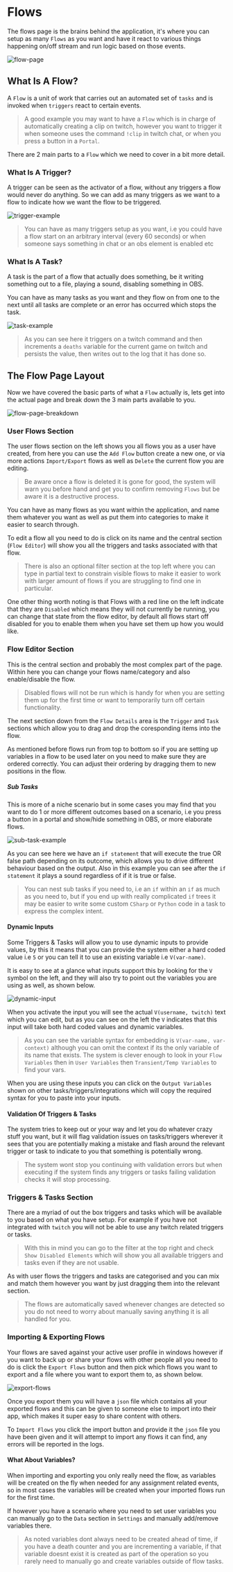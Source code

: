 # Flows

The flows page is the brains behind the application, it's where you can setup as many `Flows` as you want and have it react to various things happening on/off stream and run logic based on those events.

![flow-page](../images/strem.png)

## What Is A Flow?

A `Flow` is a unit of work that carries out an automated set of `tasks` and is invoked when `triggers` react to certain events.

> A good example you may want to have a `Flow` which is in charge of automatically creating a clip on twitch, however you want to trigger it when someone uses the command `!clip` in twitch chat, or when you press a button in a `Portal`.

There are 2 main parts to a `Flow` which we need to cover in a bit more detail.

### What Is A Trigger?

A trigger can be seen as the activator of a flow, without any triggers a flow would never do anything. So we can add as many triggers as we want to a flow to indicate how we want the flow to be triggered.

![trigger-example](../images/trigger-example.png)

> You can have as many triggers setup as you want, i.e you could have a flow start on an arbitrary interval (every 60 seconds) or when someone says something in chat or an obs element is enabled etc

### What Is A Task?

A task is the part of a flow that actually does something, be it writing something out to a file, playing a sound, disabling something in OBS.

You can have as many tasks as you want and they flow on from one to the next until all tasks are complete or an error has occurred which stops the task.

![task-example](../images/task-example.png)

> As you can see here it triggers on a twitch command and then increments a `deaths` variable for the current game on twitch and persists the value, then writes out to the log that it has done so.

## The Flow Page Layout

Now we have covered the basic parts of what a `Flow` actually is, lets get into the actual page and break down the 3 main parts available to you.

![flow-page-breakdown](../images/flow-page-breakdown.png)

### User Flows Section

The user flows section on the left shows you all flows you as a user have created, from here you can use the `Add Flow` button create a new one, or via more actions `Import/Export` flows as well as `Delete` the current flow you are editing.

> Be aware once a flow is deleted it is gone for good, the system will warn you before hand and get you to confirm removing `Flows` but be aware it is a destructive process.

You can have as many flows as you want within the application, and name them whatever you want as well as put them into categories to make it easier to search through.

To edit a flow all you need to do is click on its name and the central section (`Flow Editor`) will show you all the triggers and tasks associated with that flow.

> There is also an optional filter section at the top left where you can type in partial text to constrain visible flows to make it easier to work with larger amount of flows if you are struggling to find one in particular.

One other thing worth noting is that Flows with a red line on the left indicate that they are `Disabled` which means they will not currently be running, you can change that state from the flow editor, by default all flows start off disabled for you to enable them when you have set them up how you would like.

### Flow Editor Section

This is the central section and probably the most complex part of the page. Within here you can change your flows name/category and also enable/disable the flow.

> Disabled flows will not be run which is handy for when you are setting them up for the first time or want to temporarily turn off certain functionality.

The next section down from the `Flow Details` area is the `Trigger` and `Task` sections which allow you to drag and drop the coresponding items into the flow. 

As mentioned before flows run from top to bottom so if you are setting up variables in a flow to be used later on you need to make sure they are ordered correctly. You can adjust their ordering by dragging them to new positions in the flow.

##### Sub Tasks

This is more of a niche scenario but in some cases you may find that you want to do 1 or more different outcomes based on a scenario, i.e you press a button in a portal and show/hide something in OBS, or more elaborate flows.

![sub-task-example](../images/sub-task-example.png)

As you can see here we have an `if statement` that will execute the true OR false path depending on its outcome, which allows you to drive different behaviour based on the output. Also in this example you can see after the `if statement` it plays a sound regardless of if it is true or false.

> You can nest sub tasks if you need to, i.e an `if` within an `if` as much as you need to, but if you end up with really complicated `if` trees it may be easier to write some custom `CSharp` or `Python` code in a task to express the complex intent.

#### Dynamic Inputs

Some Triggers & Tasks will allow you to use dynamic inputs to provide values, by this it means that you can provide the system either a hard coded value i.e `5` or you can tell it to use an existing variable i.e `V(var-name)`.

It is easy to see at a glance what inputs support this by looking for the `V` symbol on the left, and they will also try to point out the variables you are using as well, as shown below.

![dynamic-input](../images/dynamic-input.png)

When you activate the input you will see the actual `V(username, twitch)` text which you can edit, but as you can see on the left the `V` indicates that this input will take both hard coded values and dynamic variables.

> As you can see the variable syntax for embedding is `V(var-name, var-context)` although you can omit the context if its the only variable of its name that exists. The system is clever enough to look in your `Flow Variables` then in `User Variables` then `Transient/Temp Variables` to find your vars.

When you are using these inputs you can click on the `Output Variables` shown on other tasks/triggers/integrations which will copy the required syntax for you to paste into your inputs.

#### Validation Of Triggers & Tasks

The system tries to keep out or your way and let you do whatever crazy stuff you want, but it will flag validation issues on tasks/triggers wherever it sees that you are potentially making a mistake and flash around the relevant trigger or task to indicate to you that something is potentially wrong.

> The system wont stop you continuing with validation errors but when executing if the system finds any triggers or tasks failing validation checks it will stop processing.

### Triggers & Tasks Section

There are a myriad of out the box triggers and tasks which will be available to you based on what you have setup. For example if you have not integrated with `twitch` you will not be able to use any twitch related triggers or tasks.

> With this in mind you can go to the filter at the top right and check `Show Disabled Elements` which will show you all available triggers and tasks even if they are not usable.

As with user flows the triggers and tasks are categorised and you can mix and match them however you want by just dragging them into the relevant section.

> The flows are automatically saved whenever changes are detected so you do not need to worry about manually saving anything it is all handled for you.

### Importing & Exporting Flows

Your flows are saved against your active user profile in windows however if you want to back up or share your flows with other people all you need to do is click the `Export Flows` button and then pick which flows you want to export and a file where you want to export them to, as shown below.

![export-flows](../images/export-flows.png)

Once you export them you will have a `json` file which contains all your exported flows and this can be given to someone else to import into their app, which makes it super easy to share content with others.

To `Import Flows` you click the import button and provide it the `json` file you have been given and it will attempt to import any flows it can find, any errors will be reported in the logs.

#### What About Variables?

When importing and exporting you only really need the flow, as variables will be created on the fly when needed for any assignment related events, so in most cases the variables will be created when your imported flows run for the first time.

If however you have a scenario where you need to set user variables you can manually go to the `Data` section in `Settings` and manually add/remove variables there.

> As noted variables dont always need to be created ahead of time, if you have a death counter and you are incrementing a variable, if that variable doesnt exist it is created as part of the operation so you rarely need to manually go and create variables outside of flow tasks.